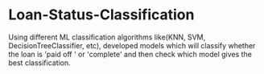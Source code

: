 # Loan-Status-Classification
Using different ML classification algorithms like(KNN,  SVM, DecisionTreeClassifier, etc), developed models which will classify whether the loan is 'paid off ' or  'complete' and then check which model gives the best  classification.

